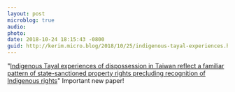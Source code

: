 ```yaml
---
layout: post
microblog: true
audio: 
photo: 
date: 2018-10-24 18:15:43 -0800
guid: http://kerim.micro.blog/2018/10/25/indigenous-tayal-experiences.html
---
```

"[Indigenous Tayal experiences of dispossession in Taiwan reflect a familiar pattern of state-sanctioned property rights precluding recognition of Indigenous rights](http://journals.sagepub.com/doi/10.1177/0263775818799751)" Important new paper!
